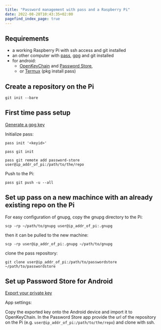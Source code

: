 ```yaml
---
title: "Password management with pass and a Raspberry Pi"
date: 2022-08-28T10:43:35+02:00
pagefind_index_page: true
---
```


## Requirements

* a working Raspberry Pi with ssh access and git installed
* an other computer with [pass](https://www.passwordstore.org/), [gpg](https://www.gnupg.org/) and git installed
* for android:
    * [OpenKeyChain](https://www.openkeychain.org/) and [Password Store](https://passwordstore.app/),
    * or [Termux](https://termux.dev/en/) (pkg install pass)

## Create a repository on the Pi

```terminal
git init --bare
```

## First time pass setup

[Generate a gpg key](../gpg/#generate-a-new-key)

Initialize pass:

```terminal
pass init '<keyid>'
```
```terminal
pass git init
```
```terminal
pass git remote add password-store user@ip_addr_of_pi:/path/to/the/repo
```

Push to the Pi:

```
pass git push -u --all
```

## Set up pass on a new machince with an already existing repo on the Pi

For easy configuration of gnupg, copy the gnupg directory to the Pi:
```terminal
scp -rp ~/path/to/gnupg user@ip_addr_of_pi:.gnupg
```
then it can be pulled to the new machine:
```terminal
scp -rp user@ip_addr_of_pi:.gnupg ~/path/to/gnupg
```
clone the pass repository:
```terminal
git clone user@ip_addr_of_pi:/path/to/passwordstore ~/path/to/passwordstore
```

## Set up Password Store for Android

[Export your private key](../gpg/#export-your-private-key)

App settings:

Copy the exported key onto the Android device and import it to OpenKeyChain.
In the Password Store app provide the url of the repository on the Pi (e.g. `user@ip_addr_of_pi:/path/to/the/repo`) and clone with ssh.
